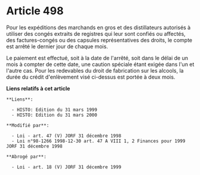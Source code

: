 # Article 498

Pour les expéditions des marchands en gros et des distillateurs autorisés à utiliser des congés extraits de registres qui
leur sont confiés ou affectés, des factures-congés ou des capsules représentatives des droits, le compte est arrêté le
dernier jour de chaque mois.

Le paiement est effectué, soit à la date de l'arrêté, soit dans le délai de un mois à compter de cette date, une caution
spéciale étant exigée dans l'un et l'autre cas. Pour les redevables du droit de fabrication sur les alcools, la durée du
crédit d'enlèvement visé ci-dessus est portée à deux mois.

**Liens relatifs à cet article**

	**Liens**:

	  - HISTO: Edition du 31 mars 1999
	  - HISTO: Edition du 31 mars 2000

	**Modifié par**:

	  - Loi - art. 47 (V) JORF 31 décembre 1998
	  - Loi n°98-1266 1998-12-30 art. 47 A VIII 1, 2 Finances pour 1999 JORF 31 décembre 1998

	**Abrogé par**:

	  - Loi - art. 18 (V) JORF 31 décembre 1999
